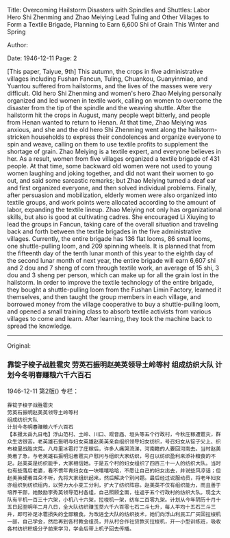 Title: Overcoming Hailstorm Disasters with Spindles and Shuttles: Labor Hero Shi Zhenming and Zhao Meiying Lead Tuling and Other Villages to Form a Textile Brigade, Planning to Earn 6,600 Shi of Grain This Winter and Spring

Author:

Date: 1946-12-11
Page: 2

[This paper, Taiyue, 9th] This autumn, the crops in five administrative villages including Fushan Fancun, Tuling, Chuankou, Guanyinmiao, and Yuantou suffered from hailstorms, and the lives of the masses were very difficult. Old hero Shi Zhenming and women's hero Zhao Meiying personally organized and led women in textile work, calling on women to overcome the disaster from the tip of the spindle and the weaving shuttle. After the hailstorm hit the crops in August, many people wept bitterly, and people from Henan wanted to return to Henan. At that time, Zhao Meiying was anxious, and she and the old hero Shi Zhenming went along the hailstorm-stricken households to express their condolences and organize everyone to spin and weave, calling on them to use textile profits to supplement the shortage of grain. Zhao Meiying is a textile expert, and everyone believes in her. As a result, women from five villages organized a textile brigade of 431 people. At that time, some backward old women were not used to young women laughing and joking together, and did not want their women to go out, and said some sarcastic remarks; but Zhao Meiying turned a deaf ear and first organized everyone, and then solved individual problems. Finally, after persuasion and mobilization, elderly women were also organized into textile groups, and work points were allocated according to the amount of labor, expanding the textile lineup. Zhao Meiying not only has organizational skills, but also is good at cultivating cadres. She encouraged Li Xiuying to lead the groups in Fancun, taking care of the overall situation and traveling back and forth between the textile brigades in the five administrative villages. Currently, the entire brigade has 136 flat looms, 86 small looms, one shuttle-pulling loom, and 209 spinning wheels. It is planned that from the fifteenth day of the tenth lunar month of this year to the eighth day of the second lunar month of next year, the entire brigade will earn 6,607 shi and 2 dou and 7 sheng of corn through textile work, an average of 15 shi, 3 dou and 3 sheng per person, which can make up for all the grain lost in the hailstorm. In order to improve the textile technology of the entire brigade, they bought a shuttle-pulling loom from the Fushan Limin Factory, learned it themselves, and then taught the group members in each village, and borrowed money from the village cooperative to buy a shuttle-pulling loom, and opened a small training class to absorb textile activists from various villages to come and learn. After learning, they took the machine back to spread the knowledge.



<hr /> 

Original: 


### 靠锭子梭子战胜雹灾  劳英石振明赵美英领导土岭等村  组成纺织大队  计划今冬明春赚粮六千六百石

1946-12-11
第2版()
专栏：

    靠锭子梭子战胜雹灾
    劳英石振明赵美英领导土岭等村
    组成纺织大队
    计划今冬明春赚粮六千六百石
    【本报太岳九日电】浮山范村、土岭、川口、观音庙、垣头等五个行政村，今秋庄稼遭雹灾，群众生活很苦。老英雄石振明与妇女英雄赵美英亲自组织领导妇女纺织，号召妇女从锭子尖上、织布梭里战胜灾荒。八月里冰雹打了庄稼后，许多人痛哭流涕，河南籍的人要回河南去。当时赵美英着了急，与老英雄石振明沿着雹灾户慰问与组织大家纺织，号召以纺织盈利来添补粮食的不足。赵美英是纺织能手，大家相信她。于是五个村的妇女组织了四百三十一人的纺织大队。当时也有些落后老婆，看不惯年青妇女在一块嘻嘻哈哈，不愿让自己的妇女出去，并说些风凉话；但赵美英硬着耳朵不听，先将大家组织起来，然后解决个别问题。最后经过说服动员，将老年妇女亦组织到纺织组内，以劳力大小变工分利，扩大了纺织阵容。赵美英不仅有组织能力，而且善于培养干部，她鼓励李秀英领导范村各组，自己照顾全面，往返于五个行政村的纺织大队。现全大队有平机一百三十六架，小机八十六架，拉梭机一架，纺车二百零九架。计划从今年阴历十月十五日起至明年二月八日，全大队纺织赚玉茭六千六百零七石二斗七升，每人平均十五石三斗三升，即可补足冰雹损失的全部粮食。为改进全大队的纺织技术，她们向浮山利民工厂买回拉梭机一部，自己学会，然后再到各村教会组员，并从村合作社贷款买拉梭机，开一小型训练班，吸收各村纺织积极分子前来学习，学会后带上机子回去传播。
